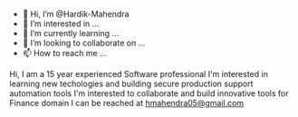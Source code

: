 - 👋 Hi, I’m @Hardik-Mahendra
- 👀 I’m interested in ...
- 🌱 I’m currently learning ...
- 💞️ I’m looking to collaborate on ...
- 📫 How to reach me ...

<!---
Hardik-Mahendra/Hardik-Mahendra is a ✨ special ✨ repository because its `README.md` (this file) appears on your GitHub profile.
You can click the Preview link to take a look at your changes.
--->
Hi, I am a 15 year experienced Software professional
I'm interested in learning new techologies and building secure production support automation tools
I'm interested to collaborate and build innovative tools for Finance domain
I can be reached at hmahendra05@gmail.com
